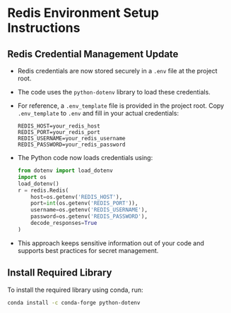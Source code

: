 # Redis Environment Setup Instructions

## Redis Credential Management Update

- Redis credentials are now stored securely in a `.env` file at the project root.
- The code uses the `python-dotenv` library to load these credentials.
- For reference, a `.env_template` file is provided in the project root. Copy `.env_template` to `.env` and fill in your actual credentials:

  ```
  REDIS_HOST=your_redis_host
  REDIS_PORT=your_redis_port
  REDIS_USERNAME=your_redis_username
  REDIS_PASSWORD=your_redis_password
  ```

- The Python code now loads credentials using:
  ```python
  from dotenv import load_dotenv
  import os
  load_dotenv()
  r = redis.Redis(
      host=os.getenv('REDIS_HOST'),
      port=int(os.getenv('REDIS_PORT')),
      username=os.getenv('REDIS_USERNAME'),
      password=os.getenv('REDIS_PASSWORD'),
      decode_responses=True
  )
  ```
- This approach keeps sensitive information out of your code and supports best practices for secret management.

## Install Required Library

To install the required library using conda, run:

```bash
conda install -c conda-forge python-dotenv
```
